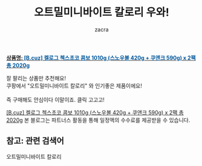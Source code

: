 ﻿---
layout: post
title:  "오트밀미니바이트 칼로리 우와!"
author: zacra
categories: [ 아이템 ]
tags: [오트밀미니바이트 칼로리]
image: https://static.coupangcdn.com/image/vendor_inventory/2bac/395652d98e8a57898291cda32b9dbf417dfcde92f644a389cbc7420c2123.png 
description: "쿠팡에서 오트밀미니바이트 칼로리 관련 상품으로 가장 잘팔리는 제품 중 하나라는 사실!!."
rating: 4.5
---

<a href="https://link.coupang.com/re/AFFSDP?lptag=AF8407795&pageKey=4934758267&itemId=6491204859&vendorItemId=73785440331&traceid=V0-153-40beae5e995a0dab"><b>상품명: <font color='#01579B'>[B.cuz] 켈로그 첵스초코 콤보 1010g (스노우볼 420g + 쿠앤크 590g) x 2팩 총 2020g</font></b></a>

잘 팔리는 상품만 추천해요!<br/>
쿠팡에서 "오트밀미니바이트 칼로리" 와 인기좋은 제품이에요!<br/><br/>
즉 구매해도 안심이다 이말이죠. 클릭 고고고! <br/>



<a href="https://link.coupang.com/re/AFFSDP?lptag=AF8407795&pageKey=4934758267&itemId=6491204859&vendorItemId=73785440331&traceid=V0-153-40beae5e995a0dab">[B.cuz] 켈로그 첵스초코 콤보 1010g (스노우볼 420g + 쿠앤크 590g) x 2팩 총 2020g</a>
본 블로그는 파트너스 활동을 통해 일정액의 수수료를 제공받을 수 있습니다.

## 참고: 관련 검색어    
오트밀미니바이트 칼로리